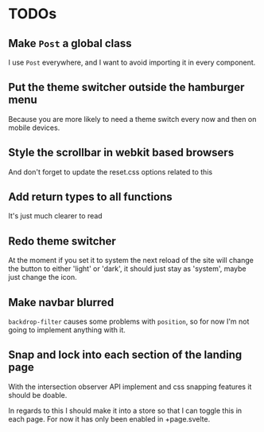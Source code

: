 # TODOs

## Make `Post` a global class

I use `Post` everywhere, and I want to avoid importing it in every component.

## Put the theme switcher outside the hamburger menu

Because you are more likely to need a theme switch every now and then on mobile
devices.

## Style the scrollbar in webkit based browsers

And don't forget to update the reset.css options related to this

## Add return types to all functions

It's just much clearer to read

## Redo theme switcher

At the moment if you set it to system the next reload of the site will change
the button to either 'light' or 'dark', it should just stay as 'system', maybe
just change the icon.

## Make navbar blurred

`backdrop-filter` causes some problems with `position`, so for now I'm not
going to implement anything with it.

## Snap and lock into each section of the landing page

With the intersection observer API implement and css snapping features it should
be doable.

In regards to this I should make it into a store so that I can toggle this in
each page. For now it has only been enabled in +page.svelte.
